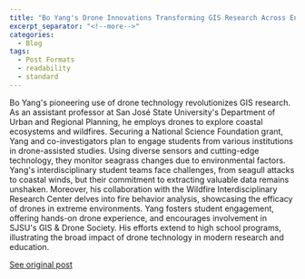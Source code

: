 ```yaml
---
title: "Bo Yang's Drone Innovations Transforming GIS Research Across Environments"
excerpt_separator: "<!--more-->"
categories:
  - Blog
tags:
  - Post Formats
  - readability
  - standard
---
```

Bo Yang's pioneering use of drone technology revolutionizes GIS research. As an assistant professor at San José State University's Department of Urban and Regional Planning, he employs drones to explore coastal ecosystems and wildfires. Securing a National Science Foundation grant, Yang and co-investigators plan to engage students from various institutions in drone-assisted studies. Using diverse sensors and cutting-edge technology, they monitor seagrass changes due to environmental factors. Yang's interdisciplinary student teams face challenges, from seagull attacks to coastal winds, but their commitment to extracting valuable data remains unshaken. Moreover, his collaboration with the Wildfire Interdisciplinary Research Center delves into fire behavior analysis, showcasing the efficacy of drones in extreme environments. Yang fosters student engagement, offering hands-on drone experience, and encourages involvement in SJSU's GIS & Drone Society. His efforts extend to high school programs, illustrating the broad impact of drone technology in modern research and education.

[See original post](https://sjsu.foleon.com/washington-square-magazine/fall-2023/fly-high-with-bo-yang)
